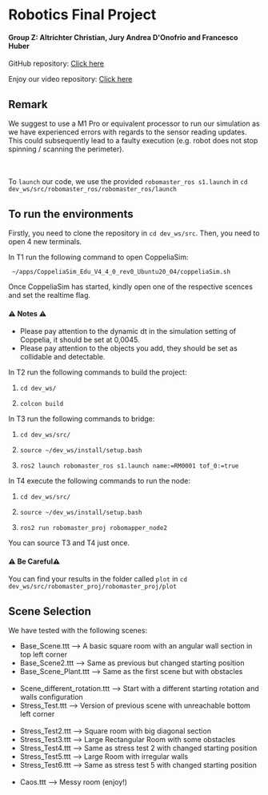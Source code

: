 # Robotics Final Project 
#### Group Z: Altrichter Christian, Jury Andrea D'Onofrio and Francesco Huber
GitHub repository: [Click here](https://github.com/Altricch/robomaster_proj.git)

Enjoy our video repository: [Click here](https://usi365-my.sharepoint.com/:f:/g/personal/donofj_usi_ch/EhkavI2BI3RIgTlFAT8el0EBNBjVjIQa2q_OUt_9QJctLQ?e=BJTnAg)

## Remark
We suggest to use a M1 Pro or equivalent processor to run our simulation as we have experienced errors with regards to the sensor reading updates. This could subsequently lead to a faulty execution (e.g. robot does not stop spinning / scanning the perimeter). 

<br/><br/>
To `launch` our code, we use the provided `robomaster_ros s1.launch` in `cd dev_ws/src/robomaster_ros/robomaster_ros/launch`

## To run the environments

Firstly, you need to clone the repository in `cd dev_ws/src`. Then, you need to open 4 new terminals.

In T1 run the following command to open CoppeliaSim:

` ~/apps/CoppeliaSim_Edu_V4_4_0_rev0_Ubuntu20_04/coppeliaSim.sh`

Once CoppeliaSim has started, kindly open one of the respective scences and set the realtime flag.

#### ⚠️ Notes ⚠️
 - Please pay attention to the dynamic dt in the simulation setting of Coppelia, it should be set at 0,0045.
 - Please pay attention to the objects you add, they should be set as collidable and detectable.

In T2 run the following commands to build the project:

1. `cd dev_ws/`

2. `colcon build`

In T3 run the following commands to bridge:

1. `cd dev_ws/src/`

2. `source ~/dev_ws/install/setup.bash`

3. `ros2 launch robomaster_ros s1.launch name:=RM0001 tof_0:=true`

In T4 execute the following commands to run the node:

1. `cd dev_ws/src/`

2. `source ~/dev_ws/install/setup.bash`

3. `ros2 run robomaster_proj robomapper_node2`

You can source T3 and T4 just once. 

#### ⚠️ Be Careful⚠️
You can find your results in the folder called `plot` in `cd dev_ws/src/robomaster_proj/robomaster_proj/plot`

## Scene Selection
We have tested with the following scenes:
- Base_Scene.ttt ⟶ A basic square room with an angular wall section in top left corner
- Base_Scene2.ttt ⟶ Same as previous but changed starting position
- Base_Scene_Plant.ttt ⟶ Same as the first scene but with obstacles
<br/><br/>
- Scene_different_rotation.ttt ⟶ Start with a different starting rotation and walls configuration
- Stress_Test.ttt ⟶ Version of previous scene with unreachable bottom left corner
<br/><br/>
- Stress_Test2.ttt ⟶ Square room with big diagonal section
- Stress_Test3.ttt ⟶ Large Rectangular Room with some obstacles
- Stress_Test4.ttt ⟶ Same as stress test 2 with changed starting position
- Stress_Test5.ttt ⟶ Large Room with irregular walls
- Stress_Test6.ttt ⟶ Same as stress test 5 with changed starting position
<br/><br/>
- Caos.ttt ⟶ Messy room (enjoy!)
